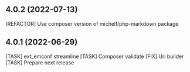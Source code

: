 ## 4.0.2 (2022-07-13)

[REFACTOR] Use composer version of michelf/php-markdown package

## 4.0.1 (2022-06-29)

[TASK] ext_emconf streamline
[TASK] Composer validate
[FIX] Uri builder
[TASK] Prepare next release

